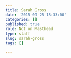 ```yaml
---
title: Sarah Gross
date: '2015-09-25 18:33:00'
categories: []
published: true
role: Not on Masthead
type: staff
slug: sarah-gross
tags: []

---
```

